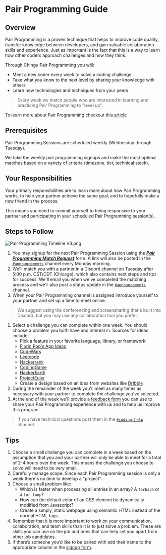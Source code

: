 # Pair Programming Guide

## Overview

Pair Programming is a proven technique that helps to improve code quality, transfer knowledge between developers, and gain valuable collaboration skills and experience. Just as important is the fact that this is a way to learn how other coders approach challenges and how they think.

Through Chingu Pair Programming you will:

- Meet a new coder every week to solve a coding challenge
- Take what you know to the next level by sharing your knowledge with others
- Learn new technologies and techniques from your peers

> Every week we match people who are interested in learning and practicing Pair Programming to "level up".
> 

To learn more about Pair Programming checkout this [article](https://stackify.com/pair-programming-advantages/)

## Prerequisites

Pair Programming Sessions are scheduled weekly (Wednesday through Tuesday).

We take the weekly pair programming signups and make the most optimal matches based on a variety of criteria (timezone, tier, technical stack).

## Your Responsibilities

Your primary responsibilities are to learn more about how Pair Programming works, to help your partner achieve the same goal, and to hopefully make a new friend in the process.

This means you need to commit yourself to being responsive to your partner and participating in your scheduled Pair Programming session(s).

## Steps to Follow


![Pair Programming Timeline V3.png](../../assets/Pair_Programming_Timeline_V3.png)

1. You may signup for the next Pair Programming Session using the ***[Pair Programming Match Request](https://forms.gle/khf7yHUNCGodLoDg6)*** form. A link will also be posted in the [`#announcements`](https://discord.com/channels/330284646283608064/553968470455353361) channel every Monday morning.
2. We'll match you with a partner in a Discord channel on Tuesday after 5:00 p.m. CST/CDT (Chicago), which also contains next steps and tips for success. We'll email you when we've completed the matching process and we'll also post a status update in the [`#announcements`](https://discord.com/channels/330284646283608064/553968470455353361) channel. 
3. When your Pair Programming channel is assigned introduce yourself to your partner and set up a time to meet online.

> We suggest using the conferencing and screensharing that's built into Discord, but you may use any collaboration tool you prefer.
> 
1. Select a challenge you can complete within one week. You should choose a problem you both have and interest in. Sources for ideas include:
    - Pick a feature in your favorite language, library, or framework!
    - [Florin Pop's App Ideas](https://github.com/florinpop17/app-ideas)
    - [CodeWars](https://codewars.com/)
    - [Leetcode](https://leetcode.com/)
    - [Hackerrank](https://www.hackerrank.com/)
    - [CodingGame](http://codinggame.com/)
    - [HackerEarth](https://hackerearth.com/)
    - [ProjectEuler](https://projecteuler.net/)
    - Create a design based on an idea from websites like [Dribble](https://dribbble.com/)
2. During the remainder of the week you'll meet as many times as necessary with your partner to complete the challenge you've selected.
3. At the end of the week we'll provide a [feedback form](https://forms.gle/aHbipqJ5Y8WXzUJ3A) you can use to share your Pair Programming experience with us and to help us improve this program.

> If you have technical questions post them in the [`#coding-help`](https://discord.com/channels/330284646283608064/1047615334703714394) channel.
> 

## Tips

1. Choose a small challenge you can complete in a week based on the assumption that you and your partner will only be able to meet for a total of 2-4 hours over the week. This means the challenge you choose to solve will need to be very small.
2. Carefully manage scope. Since each Pair Programming session is only a week there's no time to develop a "project". 
3. Choose a small problem like:
    - Which is faster when processing all entries in an array? A `forEach` or a `for-loop`?
    - How can the default color of an CSS element be dynamically modified from Javascript?
    - Create a simply, static webpage using semantic HTML instead of the normal HTML tags.
4. Remember that it is more important to work on your communication, collaboration, and team skills than it is to just solve a problem. These are skills you can use on the job and ones that can help set you apart from other job candidates.
5. If there’s someone you’d like to be paired with add their name to the appropriate column in the [signup form](https://forms.gle/khf7yHUNCGodLoDg6).
